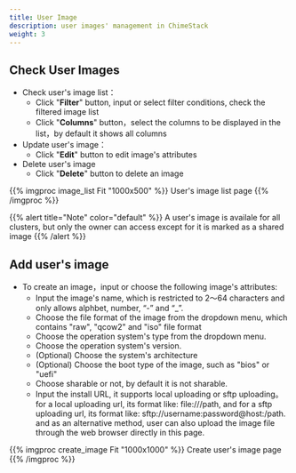 ```yaml
---
title: User Image
description: user images' management in ChimeStack
weight: 3
---
```


## Check User Images

* Check user's image list：
  * Click "**Filter**" button, input or select filter conditions, check the filtered image list
  * Click "**Columns**" button，select the columns to be displayed in the list，by default it shows all columns
* Update user's image：
  * Click "**Edit**" button to edit image's attributes
* Delete user's image 
  * Click "**Delete**" button to delete an image
  
{{% imgproc image_list Fit "1000x500" %}}
User's image list page
{{% /imgproc %}}

{{% alert title="Note" color="default" %}}
A user's image is availale for all clusters, but only the owner can access except for it is marked as a shared image
{{% /alert %}}


## Add user's image

* To create an image，input or choose the following image's attributes: 
  * Input the image's name, which is restricted to 2～64 characters and only allows alphbet, number, “-” and “_”.
  * Choose the file format of the image from the dropdown menu, which contains "raw", "qcow2" and "iso" file format
  * Choose the operation system's type from the dropdown menu. 
  * Choose the operation system's version.
  * (Optional) Choose the system's architecture
  * (Optional) Choose the boot type of the image, such as "bios" or "uefi"
  * Choose sharable or not, by default it is not sharable. 
  * Input the install URL, it supports local uploading or sftp uploading。for a local uploading url, its format like: file:///path, and for a sftp uploading url, its format like: sftp://username:password@host:/path. and as an alternative method, user can also upload the image file through the web browser directly in this page.

{{% imgproc create_image Fit "1000x1000" %}}
Create user's image page
{{% /imgproc %}}